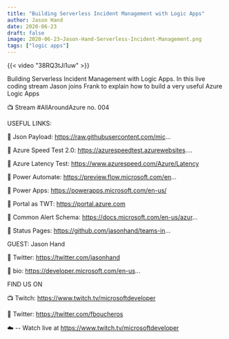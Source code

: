 ```yaml
---
title: "Building Serverless Incident Management with Logic Apps"
author: Jason Hand
date: 2020-06-23
draft: false
image: 2020-06-23–Jason-Hand-Serverless-Incident-Management.png
tags: ["logic apps"]
---
```


{{< video "38RQ3tJi1uw" >}}

Building Serverless Incident Management with Logic Apps. In this live coding stream Jason joins Frank to explain how to build a very useful Azure Logic Apps

📺 Stream #AllAroundAzure no. 004

USEFUL LINKS:

🔗 Json Payload: https://raw.githubusercontent.com/mic...

🔗 Azure Speed Test 2.0: https://azurespeedtest.azurewebsites....

🔗 Azure Latency Test: https://www.azurespeed.com/Azure/Latency

🔗 Power Automate: https://preview.flow.microsoft.com/en...

🔗 Power Apps: https://powerapps.microsoft.com/en-us/

🔗 Portal as TWT: https://portal.azure.com

🔗 Common Alert Schema: https://docs.microsoft.com/en-us/azur...

🔗 Status Pages: https://github.com/jasonhand/teams-in...

GUEST: Jason Hand

🔗 Twitter: https://twitter.com/jasonhand

🔗 bio: https://developer.microsoft.com/en-us...

FIND US ON

📺 Twitch: https://www.twitch.tv/microsoftdeveloper

🔗 Twitter: https://twitter.com/fboucheros

☁️ -- Watch live at https://www.twitch.tv/microsoftdeveloper